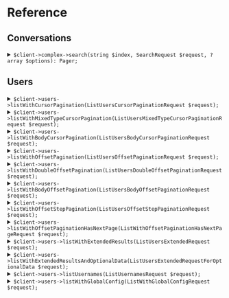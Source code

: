 # Reference
## Conversations
<details><summary><code>$client->complex->search(string $index, SearchRequest $request, ?array $options): Pager;</code></summary>
<dl>
<dd>

#### 🔌 Usage

<dl>
<dd>

<dl>
<dd>

```php
$client->complex->search(string $index, SearchRequest $request, ?array $options): Pager;
```
</dd>
</dl>
</dd>
</dl>


</dd>
</dl>
</details>

## Users
<details><summary><code>$client->users->listWithCursorPagination(ListUsersCursorPaginationRequest $request);</code></summary>
<dl>
<dd>

#### 🔌 Usage

<dl>
<dd>

<dl>
<dd>

```php
$client->users->listWithCursorPagination(ListUsersCursorPaginationRequest $request);
```
</dd>
</dl>
</dd>
</dl>


</dd>
</dl>
</details>

<details><summary><code>$client->users->listWithMixedTypeCursorPagination(ListUsersMixedTypeCursorPaginationRequest $request);</code></summary>
<dl>
<dd>

#### 🔌 Usage

<dl>
<dd>

<dl>
<dd>

```php
$client->users->listWithMixedTypeCursorPagination(ListUsersMixedTypeCursorPaginationRequest $request);
```
</dd>
</dl>
</dd>
</dl>


</dd>
</dl>
</details>

<details><summary><code>$client->users->listWithBodyCursorPagination(ListUsersBodyCursorPaginationRequest $request);</code></summary>
<dl>
<dd>

#### 🔌 Usage

<dl>
<dd>

<dl>
<dd>

```php
$client->users->listWithBodyCursorPagination(ListUsersBodyCursorPaginationRequest $request);
```
</dd>
</dl>
</dd>
</dl>


</dd>
</dl>
</details>

<details><summary><code>$client->users->listWithOffsetPagination(ListUsersOffsetPaginationRequest $request);</code></summary>
<dl>
<dd>

#### 🔌 Usage

<dl>
<dd>

<dl>
<dd>

```php
$client->users->listWithOffsetPagination(ListUsersOffsetPaginationRequest $request);
```
</dd>
</dl>
</dd>
</dl>


</dd>
</dl>
</details>

<details><summary><code>$client->users->listWithDoubleOffsetPagination(ListUsersDoubleOffsetPaginationRequest $request);</code></summary>
<dl>
<dd>

#### 🔌 Usage

<dl>
<dd>

<dl>
<dd>

```php
$client->users->listWithDoubleOffsetPagination(ListUsersDoubleOffsetPaginationRequest $request);
```
</dd>
</dl>
</dd>
</dl>


</dd>
</dl>
</details>

<details><summary><code>$client->users->listWithBodyOffsetPagination(ListUsersBodyOffsetPaginationRequest $request);</code></summary>
<dl>
<dd>

#### 🔌 Usage

<dl>
<dd>

<dl>
<dd>

```php
$client->users->listWithBodyOffsetPagination(ListUsersBodyOffsetPaginationRequest $request);
```
</dd>
</dl>
</dd>
</dl>


</dd>
</dl>
</details>

<details><summary><code>$client->users->listWithOffsetStepPagination(ListUsersOffsetStepPaginationRequest $request);</code></summary>
<dl>
<dd>

#### 🔌 Usage

<dl>
<dd>

<dl>
<dd>

```php
$client->users->listWithOffsetStepPagination(ListUsersOffsetStepPaginationRequest $request);
```
</dd>
</dl>
</dd>
</dl>


</dd>
</dl>
</details>

<details><summary><code>$client->users->listWithOffsetPaginationHasNextPage(ListWithOffsetPaginationHasNextPageRequest $request);</code></summary>
<dl>
<dd>

#### 🔌 Usage

<dl>
<dd>

<dl>
<dd>

```php
$client->users->listWithOffsetPaginationHasNextPage(ListWithOffsetPaginationHasNextPageRequest $request);
```
</dd>
</dl>
</dd>
</dl>


</dd>
</dl>
</details>

<details><summary><code>$client->users->listWithExtendedResults(ListUsersExtendedRequest $request);</code></summary>
<dl>
<dd>

#### 🔌 Usage

<dl>
<dd>

<dl>
<dd>

```php
$client->users->listWithExtendedResults(ListUsersExtendedRequest $request);
```
</dd>
</dl>
</dd>
</dl>


</dd>
</dl>
</details>

<details><summary><code>$client->users->listWithExtendedResultsAndOptionalData(ListUsersExtendedRequestForOptionalData $request);</code></summary>
<dl>
<dd>

#### 🔌 Usage

<dl>
<dd>

<dl>
<dd>

```php
$client->users->listWithExtendedResultsAndOptionalData(ListUsersExtendedRequestForOptionalData $request);
```
</dd>
</dl>
</dd>
</dl>


</dd>
</dl>
</details>

<details><summary><code>$client->users->listUsernames(ListUsernamesRequest $request);</code></summary>
<dl>
<dd>

#### 🔌 Usage

<dl>
<dd>

<dl>
<dd>

```php
$client->users->listUsernames(ListUsernamesRequest $request);
```
</dd>
</dl>
</dd>
</dl>


</dd>
</dl>
</details>

<details><summary><code>$client->users->listWithGlobalConfig(ListWithGlobalConfigRequest $request);</code></summary>
<dl>
<dd>

#### 🔌 Usage

<dl>
<dd>

<dl>
<dd>

```php
$client->users->listWithGlobalConfig(ListWithGlobalConfigRequest $request);
```
</dd>
</dl>
</dd>
</dl>


</dd>
</dl>
</details>
